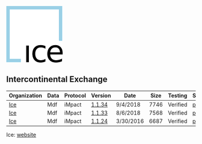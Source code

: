 ![Ice](https://github.com/Open-Markets-Initiative/Directory/blob/master/Logos/Ice.png)


## Intercontinental Exchange

|Organization | Data | Protocol | Version | Date | Size | Testing | Specification|
|--- | --- | --- | --- | --- | --- | --- | ---|
|[Ice](https://github.com/Open-Markets-Initiative/wireshark-lua/tree/master/Ice "Intercontinental Exchange Dissectors") | Mdf | iMpact | [1.1.34](https://github.com/Open-Markets-Initiative/wireshark-lua/blob/master/Ice/Ice.Mdf.iMpact.v1.1.34.Script.Dissector.lua "Intercontinental Exchange 1.1.34 Script Dissector") | 9/4/2018 | 7746 | Verified | [pdf](https://github.com/Open-Markets-Initiative/Directory/blob/master/Specifications/Ice/Ice.Mdf.iMpact.v1.1.34.pdf "Specification manual")|
|[Ice](https://github.com/Open-Markets-Initiative/wireshark-lua/tree/master/Ice "Intercontinental Exchange Dissectors") | Mdf | iMpact | [1.1.33](https://github.com/Open-Markets-Initiative/wireshark-lua/blob/master/Ice/Ice.Mdf.iMpact.v1.1.33.Script.Dissector.lua "Intercontinental Exchange 1.1.33 Script Dissector") | 8/6/2018 | 7568 | Verified | [pdf](https://github.com/Open-Markets-Initiative/Directory/blob/master/Specifications/Ice/Ice.Mdf.iMpact.v1.1.33.pdf "Specification manual")|
|[Ice](https://github.com/Open-Markets-Initiative/wireshark-lua/tree/master/Ice "Intercontinental Exchange Dissectors") | Mdf | iMpact | [1.1.24](https://github.com/Open-Markets-Initiative/wireshark-lua/blob/master/Ice/Ice.Mdf.iMpact.v1.1.24.Script.Dissector.lua "Intercontinental Exchange 1.1.24 Script Dissector") | 3/30/2016 | 6687 | Verified | [pdf](https://github.com/Open-Markets-Initiative/Directory/blob/master/Specifications/Ice/Ice.Mdf.iMpact.v1.1.24.pdf "Specification manual")|


Ice: [website](https://www.theice.com "Go to Intercontinental Exchange")

